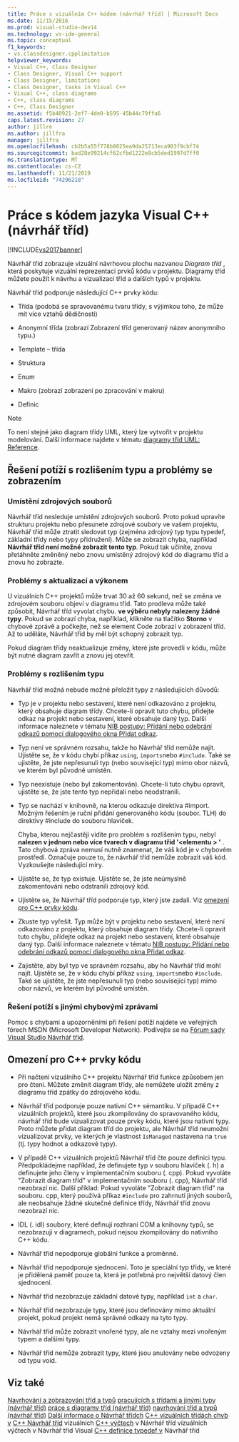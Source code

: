 ```yaml
---
title: Práce s vizuálním C++ kódem (návrhář tříd) | Microsoft Docs
ms.date: 11/15/2016
ms.prod: visual-studio-dev14
ms.technology: vs-ide-general
ms.topic: conceptual
f1_keywords:
- vs.classdesigner.cpplimitation
helpviewer_keywords:
- Visual C++, Class Designer
- Class Designer, Visual C++ support
- Class Designer, limitations
- Class Designer, tasks in Visual C++
- Visual C++, class diagrams
- C++, class diagrams
- C++, Class Designer
ms.assetid: f5b40921-2ef7-4de0-b595-45b44c79ffa6
caps.latest.revision: 27
author: jillre
ms.author: jillfra
manager: jillfra
ms.openlocfilehash: cb2b5a55f778b8025ea9da25713eca903f9cbf74
ms.sourcegitcommit: bad28e99214cf62cfbd1222e8cb5ded1997d7ff0
ms.translationtype: MT
ms.contentlocale: cs-CZ
ms.lasthandoff: 11/21/2019
ms.locfileid: "74296218"
---
```

# <a name="working-with-visual-c-code-class-designer"></a>Práce s kódem jazyka Visual C++ (návrhář tříd)
[!INCLUDE[vs2017banner](../includes/vs2017banner.md)]

Návrhář tříd zobrazuje vizuální návrhovou plochu nazvanou *Diagram tříd* , která poskytuje vizuální reprezentaci prvků kódu v projektu. Diagramy tříd můžete použít k návrhu a vizualizaci tříd a dalších typů v projektu.

 Návrhář tříd podporuje následující C++ prvky kódu:

- Třída (podobá se spravovanému tvaru třídy, s výjimkou toho, že může mít více vztahů dědičnosti)

- Anonymní třída (zobrazí Zobrazení tříd generovaný název anonymního typu.)

- Template – třída

- Struktura

- Enum

- Makro (zobrazí zobrazení po zpracování v makru)

- Definic

> [!NOTE]
> To není stejné jako diagram třídy UML, který lze vytvořit v projektu modelování. Další informace najdete v tématu [diagramy tříd UML: Reference](../modeling/uml-class-diagrams-reference.md).

## <a name="troubleshooting-type-resolution-and-display-issues"></a>Řešení potíží s rozlišením typu a problémy se zobrazením

### <a name="location-of-source-files"></a>Umístění zdrojových souborů
 Návrhář tříd nesleduje umístění zdrojových souborů. Proto pokud upravíte strukturu projektu nebo přesunete zdrojové soubory ve vašem projektu, Návrhář tříd může ztratit sledovat typ (zejména zdrojový typ typu typedef, základní třídy nebo typy přidružení). Může se zobrazit chyba, například **Návrhář tříd není možné zobrazit tento typ**. Pokud tak učiníte, znovu přetáhněte změněný nebo znovu umístěný zdrojový kód do diagramu tříd a znovu ho zobrazte.

### <a name="update-and-performance-issues"></a>Problémy s aktualizací a výkonem
 U vizuálních C++ projektů může trvat 30 až 60 sekund, než se změna ve zdrojovém souboru objeví v diagramu tříd. Tato prodleva může také způsobit, Návrhář tříd vyvolat chybu. **ve výběru nebyly nalezeny žádné typy**. Pokud se zobrazí chyba, například, klikněte na tlačítko **Storno** v chybové zprávě a počkejte, než se element Code zobrazí v zobrazení tříd. Až to uděláte, Návrhář tříd by měl být schopný zobrazit typ.

 Pokud diagram třídy neaktualizuje změny, které jste provedli v kódu, může být nutné diagram zavřít a znovu jej otevřít.

### <a name="type-resolution-issues"></a>Problémy s rozlišením typu
 Návrhář tříd možná nebude možné přeložit typy z následujících důvodů:

- Typ je v projektu nebo sestavení, které není odkazováno z projektu, který obsahuje diagram třídy. Chcete-li opravit tuto chybu, přidejte odkaz na projekt nebo sestavení, které obsahuje daný typ. Další informace naleznete v tématu [NIB postupy: Přidání nebo odebrání odkazů pomocí dialogového okna Přidat odkaz](https://msdn.microsoft.com/3bd75d61-f00c-47c0-86a2-dd1f20e231c9).

- Typ není ve správném rozsahu, takže ho Návrhář tříd nemůže najít. Ujistěte se, že v kódu chybí příkaz `using`, `imports`nebo `#include`. Také se ujistěte, že jste nepřesunuli typ (nebo související typ) mimo obor názvů, ve kterém byl původně umístěn.

- Typ neexistuje (nebo byl zakomentován). Chcete-li tuto chybu opravit, ujistěte se, že jste tento typ nepřidali nebo neodstranili.

- Typ se nachází v knihovně, na kterou odkazuje direktiva #import. Možným řešením je ruční přidání generovaného kódu (soubor. TLH) do direktivy #include do souboru hlaviček.

  Chyba, kterou nejčastěji vidíte pro problém s rozlišením typu, nebyl **nalezen v jednom nebo více tvarech v diagramu tříd '\<elementu > '** . Tato chybová zpráva nemusí nutně znamenat, že váš kód je v chybovém prostředí. Označuje pouze to, že návrhář tříd nemůže zobrazit váš kód. Vyzkoušejte následující míry.

- Ujistěte se, že typ existuje. Ujistěte se, že jste neúmyslně zakomentováni nebo odstranili zdrojový kód.

- Ujistěte se, že Návrhář tříd podporuje typ, který jste zadali. Viz [omezení pro C++ prvky kódu](#limitations).

- Zkuste typ vyřešit. Typ může být v projektu nebo sestavení, které není odkazováno z projektu, který obsahuje diagram třídy. Chcete-li opravit tuto chybu, přidejte odkaz na projekt nebo sestavení, které obsahuje daný typ. Další informace naleznete v tématu [NIB postupy: Přidání nebo odebrání odkazů pomocí dialogového okna Přidat odkaz](https://msdn.microsoft.com/3bd75d61-f00c-47c0-86a2-dd1f20e231c9).

- Zajistěte, aby byl typ ve správném rozsahu, aby ho Návrhář tříd mohl najít. Ujistěte se, že v kódu chybí příkaz `using`, `imports`nebo `#include`. Také se ujistěte, že jste nepřesunuli typ (nebo související typ) mimo obor názvů, ve kterém byl původně umístěn.

### <a name="troubleshooting-other-error-messages"></a>Řešení potíží s jinými chybovými zprávami
 Pomoc s chybami a upozorněními při řešení potíží najdete ve veřejných fórech MSDN (Microsoft Developer Network). Podívejte se na [Fórum sady Visual Studio Návrhář tříd](https://go.microsoft.com/fwlink/?linkid=160754).

## <a name="limitations"></a>Omezení pro C++ prvky kódu

- Při načtení vizuálního C++ projektu Návrhář tříd funkce způsobem jen pro čtení. Můžete změnit diagram třídy, ale nemůžete uložit změny z diagramu tříd zpátky do zdrojového kódu.

- Návrhář tříd podporuje pouze nativní C++ sémantiku. V případě C++ vizuálních projektů, které jsou zkompilovány do spravovaného kódu, návrhář tříd bude vizualizovat pouze prvky kódu, které jsou nativní typy. Proto můžete přidat diagram tříd do projektu, ale Návrhář tříd neumožní vizualizovat prvky, ve kterých je vlastnost `IsManaged` nastavena na `true` (tj. typy hodnot a odkazové typy).

- V případě C++ vizuálních projektů Návrhář tříd čte pouze definici typu. Předpokládejme například, že definujete typ v souboru hlaviček (. h) a definujete jeho členy v implementačním souboru (. cpp). Pokud vyvoláte "Zobrazit diagram tříd" v implementačním souboru (. cpp), Návrhář tříd nezobrazí nic. Další příklad: Pokud vyvoláte "Zobrazit diagram tříd" na souboru. cpp, který používá příkaz `#include` pro zahrnutí jiných souborů, ale neobsahuje žádné skutečné definice třídy, Návrhář tříd znovu nezobrazí nic.

- IDL (. idl) soubory, které definují rozhraní COM a knihovny typů, se nezobrazují v diagramech, pokud nejsou zkompilovány do nativního C++ kódu.

- Návrhář tříd nepodporuje globální funkce a proměnné.

- Návrhář tříd nepodporuje sjednocení. Toto je speciální typ třídy, ve které je přidělená paměť pouze ta, která je potřebná pro největší datový člen sjednocení.

- Návrhář tříd nezobrazuje základní datové typy, například `int` a `char`.

- Návrhář tříd nezobrazuje typy, které jsou definovány mimo aktuální projekt, pokud projekt nemá správné odkazy na tyto typy.

- Návrhář tříd může zobrazit vnořené typy, ale ne vztahy mezi vnořeným typem a dalšími typy.

- Návrhář tříd nemůže zobrazit typy, které jsou anulovány nebo odvozeny od typu void.

## <a name="see-also"></a>Viz také
 [Navrhování a zobrazování tříd a typů](../ide/designing-and-viewing-classes-and-types.md) [pracujících s třídami a jinými typy (návrhář tříd)](../ide/working-with-classes-and-other-types-class-designer.md) [práce s diagramy tříd (návrhář tříd)](../ide/working-with-class-diagrams-class-designer.md) [navrhování tříd a typů (návrhář tříd)](../ide/designing-classes-and-types-class-designer.md) [Další informace o Návrhář třídch](../ide/additional-information-about-class-designer-errors.md) [ C++ vizuálních třídách chyb v](../ide/visual-cpp-classes-in-class-designer.md) [ C++ Návrhář tříd](../ide/visual-cpp-structures-in-class-designer.md) vizuálních [ C++ výčtech](../ide/visual-cpp-enumerations-in-class-designer.md) v Návrhář tříd vizuálních výčtech v Návrhář tříd Visual [ C++ definice typedef v](../ide/visual-cpp-typedefs-in-class-designer.md) Návrhář tříd
